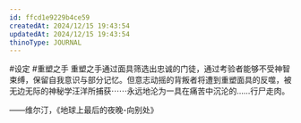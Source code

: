 ```yaml
---
id: ffcd1e9229b4ce59
createdAt: 2024/12/15 19:43:54
updatedAt: 2024/12/15 19:43:54
thinoType: JOURNAL
---
```

#设定 #重塑之手 重塑之手通过面具筛选出忠诚的门徒，通过考验者能够不受神智束缚，保留自我意识与部分记忆。但意志动摇的背叛者将遭到重塑面具的反噬，被无边无际的神秘学汪洋所捕获⋯⋯永远地沦为一具在痛苦中沉沦的……行尸走肉。

——维尔汀，《地球上最后的夜晚-向别处》
